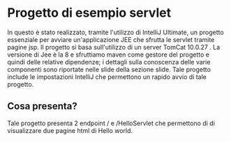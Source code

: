 # Progetto di esempio servlet

In questo è stato realizzato, tramite l'utilizzo di IntelliJ Ultimate, un progetto essenziale per avviare un'applicazione JEE che sfrutta le servlet tramite pagine jsp.
Il progetto si basa sull'utilizzo di un server TomCat 10.0.27 .
La versione di Jee è la 8 e sfruttiamo maven come gestore del progetto e quindi delle relative dipendenze; i dettagli sulla conoscenza delle varie componenti sono riportate nelle slide della sezione slide.
Tale progetto include le impostazioni IntelliJ che permettono un rapido avvio di tale progetto.

## Cosa presenta?
Tale progetto presenta 2 endpoint / e /HelloServlet  che permettono di di visualizzare due pagine html di Hello world.